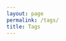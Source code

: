 ```yaml
---
layout: page
permalink: /tags/
title: Tags
---
```


<div id="archives" style="display:none">
{% for tag in site.tags %}
  <div class="archive-group">
    {% capture tag_name %}{{ tag | first }}{% endcapture %}
    <div id="#{{ tag_name | slugize }}"></div>
    <p></p>
    <h3 class="tag-head">{{ tag_name }}</h3>
    <a name="{{ tag_name | slugize }}"></a>
    <ul>
    {% for post in site.tags[tag_name] %}
      <li><a href="{{ site.baseurl }}{{ post.url }}">{{post.title}}</a></li>
    {% endfor %}
    </ul>
  </div>
{% endfor %}
</div>

<script>
  const page = document.getElementById('archives');
  function shrink() {
    const hash = window.location.hash; 
    if (!hash) {
      return;
    }
    const archives = document.querySelectorAll('.archive-group');
    for (const archive of archives ) {
      if (archive.children[0].id !== hash) document.getElementById('archives').removeChild(archive);
    }
  }

  shrink(); 
  page.style.display = 'block'; 
  
</script>